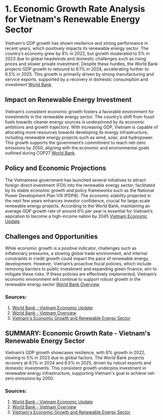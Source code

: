 # 1. Economic Growth Rate Analysis for Vietnam's Renewable Energy Sector

Vietnam's GDP growth has shown resilience and strong performance in recent years, which positively impacts its renewable energy sector. The country’s economy grew by 8% in 2022, but growth moderated to 5% in 2023 due to global headwinds and domestic challenges such as rising prices and slower private investment. Despite these hurdles, the World Bank projects GDP growth to rebound to 6.1% in 2024, accelerating further to 6.5% in 2025. This growth is primarily driven by strong manufacturing and service exports, supported by a recovery in domestic consumption and investment [World Bank](https://www.worldbank.org/en/news/press-release/2024).

## Impact on Renewable Energy Investment

Vietnam’s consistent economic growth fosters a favorable environment for investments in the renewable energy sector. The country’s shift from fossil fuels towards cleaner energy sources is underpinned by its economic ambitions and growth trajectory. With increasing GDP, Vietnam is capable of allocating more resources towards developing its energy infrastructure, including renewable energy projects such as wind, solar, and hydropower. This growth supports the government’s commitment to reach net-zero emissions by 2050, aligning with the economic and environmental goals outlined during COP27 [World Bank](https://www.worldbank.org/en/country/vietnam/overview).

## Policy and Economic Projections

The Vietnamese government has launched several initiatives to attract foreign direct investment (FDI) into the renewable energy sector, facilitated by its stable economic growth and policy frameworks such as the National Power Development Plan VIII (PDP8). The economic stability projected in the next few years enhances investor confidence, crucial for large-scale renewable energy projects. According to the World Bank, maintaining an average GDP growth rate of around 6% per year is essential for Vietnam’s aspiration to become a high-income nation by 2045 [Vietnam Economic Update](https://www.worldbank.org/en/news/feature/2023).

## Challenges and Opportunities

While economic growth is a positive indicator, challenges such as inflationary pressures, a slowing global trade environment, and internal constraints in credit growth could impact the pace of renewable energy development. However, Vietnam’s proactive fiscal policies, which include removing barriers to public investment and expanding green finance, aim to mitigate these risks. If these policies are effectively implemented, Vietnam’s economic environment will continue to support robust growth in the renewable energy sector [World Bank Overview](https://www.worldbank.org/en/country/vietnam/overview).

### Sources:
1. [World Bank - Vietnam Economic Update](https://www.worldbank.org/en/news/press-release/2024)
2. [World Bank - Vietnam Overview](https://www.worldbank.org/en/country/vietnam/overview)
3. [Vietnam's Economic Growth and Renewable Energy Sector](https://www.worldbank.org/en/news/feature/2023)


## SUMMARY: Economic Growth Rate - Vietnam's Renewable Energy Sector 

Vietnam’s GDP growth showcases resilience, with 8% growth in 2022, slowing to 5% in 2023 due to global factors. The World Bank projects recovery at 6.1% in 2024 and 6.5% in 2025, driven by robust exports and domestic investments. This consistent growth underpins investment in renewable energy infrastructure, supporting Vietnam's goal to achieve net-zero emissions by 2050.

### Sources:
1. [World Bank - Vietnam Economic Update](https://www.worldbank.org/en/news/press-release/2024)
2. [World Bank - Vietnam Overview](https://www.worldbank.org/en/country/vietnam/overview)
3. [Vietnam's Economic Growth and Renewable Energy Sector](https://www.worldbank.org/en/news/feature/2023)
